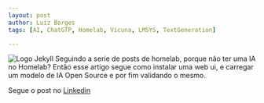 ```yaml
---
layout: post
author: Luiz Borges
tags: [AI, ChatGTP, Homelab, Vicuna, LMSYS, TextGeneration]

---
```


![Logo Jekyll](http://localhost:4000/images/1703943543766.jpg )
 Seguindo a serie de posts de homelab, porque não ter uma IA no Homelab? Então esse artigo segue como instalar uma web ui, e carregar um modelo de IA Open Source e por fim validando o mesmo.

Segue o post no 
[Linkedin](https://www.linkedin.com/pulse/homelab-instalando-pr%C3%B3pria-intelig%C3%AAncia-artificial-borges-mbjdf)

              